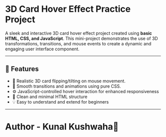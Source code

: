 # 3D Card Hover Effect Practice Project

A sleek and interactive 3D card hover effect project created using **basic HTML, CSS, and JavaScript**. This mini-project demonstrates the use of 3D transformations, transitions, and mouse events to create a dynamic and engaging user interface component.

---

## 🚀 Features

- 🎴 Realistic 3D card flipping/tilting on mouse movement.
- 🎨 Smooth transitions and animations using pure CSS.
- ⚙️ JavaScript-controlled hover interaction for enhanced responsiveness
- 🧰 Clean and minimal HTML structure
- 💡 Easy to understand and extend for beginners

---

# Author - Kunal Kushwaha📜
